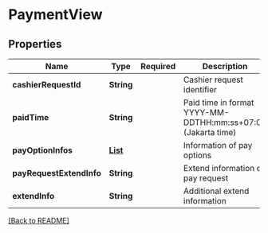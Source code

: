 # PaymentView
## Properties

| Name | Type | Required | Description |
| ------------- | ------------- | ------------- | ------------- |
| **cashierRequestId** | **String** |  | Cashier request identifier |
| **paidTime** | **String** |  | Paid time in format YYYY-MM-DDTHH:mm:ss+07:00 (Jakarta time) |
| **payOptionInfos** | [**List**](PayOptionInfo.md) |  | Information of pay options |
| **payRequestExtendInfo** | **String** |  | Extend information of pay request |
| **extendInfo** | **String** |  | Additional extend information |

[[Back to README]](../../../../README.md)
